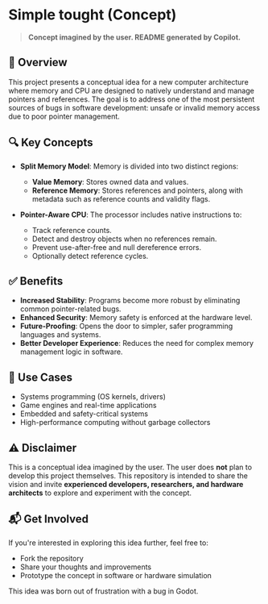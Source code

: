 # Simple tought (Concept)

> **Concept imagined by the user. README generated by Copilot.**

## 🧠 Overview

This project presents a conceptual idea for a new computer architecture where memory and CPU are designed to natively understand and manage pointers and references. The goal is to address one of the most persistent sources of bugs in software development: unsafe or invalid memory access due to poor pointer management.

## 🔍 Key Concepts

- **Split Memory Model**: Memory is divided into two distinct regions:
  - **Value Memory**: Stores owned data and values.
  - **Reference Memory**: Stores references and pointers, along with metadata such as reference counts and validity flags.

- **Pointer-Aware CPU**: The processor includes native instructions to:
  - Track reference counts.
  - Detect and destroy objects when no references remain.
  - Prevent use-after-free and null dereference errors.
  - Optionally detect reference cycles.

## ✅ Benefits

- **Increased Stability**: Programs become more robust by eliminating common pointer-related bugs.
- **Enhanced Security**: Memory safety is enforced at the hardware level.
- **Future-Proofing**: Opens the door to simpler, safer programming languages and systems.
- **Better Developer Experience**: Reduces the need for complex memory management logic in software.

## 🚀 Use Cases

- Systems programming (OS kernels, drivers)
- Game engines and real-time applications
- Embedded and safety-critical systems
- High-performance computing without garbage collectors

## ⚠️ Disclaimer

This is a conceptual idea imagined by the user. The user does **not** plan to develop this project themselves. This repository is intended to share the vision and invite **experienced developers, researchers, and hardware architects** to explore and experiment with the concept.

## 📬 Get Involved

If you're interested in exploring this idea further, feel free to:
- Fork the repository
- Share your thoughts and improvements
- Prototype the concept in software or hardware simulation

This idea was born out of frustration with a bug in Godot. 



